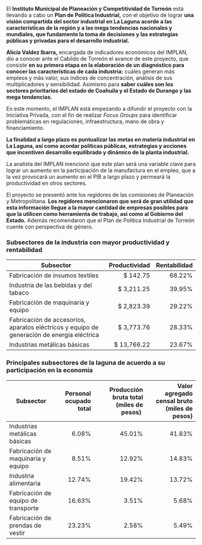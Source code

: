 
El **Instituto Municipal de Planeación y Competitividad de Torreón** está llevando a cabo un **Plan de Política Industrial,** con el objetivo de lograr **una visión compartida del sector industrial en La Laguna acorde a las características de la región y a las mega tendencias nacionales y mundiales, que fundamente la toma de decisiones y las estrategias públicas y privadas para el desarrollo industrial.**

**Alicia Valdez Ibarra,** encargada de indicadores económicos del IMPLAN, dio a conocer ante el Cabildo de Torreón el avance de este proyecto, que consiste **en su primera etapa en la elaboración de un diagnóstico para conocer las características de cada industria:** cuáles generan más empleos y más valor, sus índices de concentración, análisis de sus multiplicadores y sensibilidad. Asimismo para **saber cuáles son los sectores prioritarios del estado de Coahuila y el Estado de Durango y las mega tendencias.**

En este momento, el IMPLAN está empezando a difundir el proyecto con la Iniciativa Privada, con el fin de realizar _Focus Groups_ para identificar problemáticas en regulaciones, infraestructura, mano de obra y financiamiento.

**La finalidad a largo plazo es puntualizar las metas en materia industrial en La Laguna, así como acordar políticas públicas, estrategias y acciones que incentiven desarrollo equilibrado y dinámico de la planta industrial.**

La analista del IMPLAN mencionó que este plan será una variable clave para lograr un aumento en la participación de la manufactura en el empleo, que a la vez provocará un aumento en el PIB a largo plazo y permeará la productividad en otros sectores.

El proyecto se presentó ante los regidores de las comisiones de Planeación y Metropolitana. **Los regidores mencionaron que será de gran utilidad que esta información llegue a la mayor cantidad de empresas posibles para que la utilicen como herramienta de trabajo, así como al Gobierno del Estado.** Además recomendaron que el Plan de Política Industrial de Torreón cuente con perspectiva de género.

### Subsectores de la industria con mayor productividad y rentabilidad

Subsector                                                                                  | Productividad | Rentabilidad
-------------------------------------------------------------------------------------------|--------------:|-------------:
Fabricación de insumos textiles                                                            |      $ 142.75 |       68.22%
Industria de las bebidas y del tabaco                                                      |    $ 3,211.25 |       39.95%
Fabricación de maquinaria y equipo                                                         |    $ 2,823.39 |       29.22%
Fabricación de accesorios, aparatos eléctricos y equipo de generación de energía eléctrica |    $ 3,773.76 |       28.33%
Industrias metálicas básicas                                                               |   $ 13,766.22 |       23.67%

### Principales subsectores de la laguna de acuerdo a su participación en la economía

Subsector                           | Personal ocupado total | Producción bruta total (miles de pesos) | Valor agregado censal bruto (miles de pesos)
------------------------------------|-----------------------:|----------------------------------------:|---------------------------------------------:
Industrias metálicas básicas        |                  6.08% |                                  45.01% |                                       41.83%
Fabricación de maquinaria y equipo  |                  8.51% |                                  12.92% |                                       14.83%
Industria alimentaria               |                 12.74% |                                  19.42% |                                       13.72%
Fabricación de equipo de transporte |                 16.63% |                                   3.51% |                                        5.68%
Fabricación de prendas de vestir    |                 23.23% |                                   2.58% |                                        5.49%

